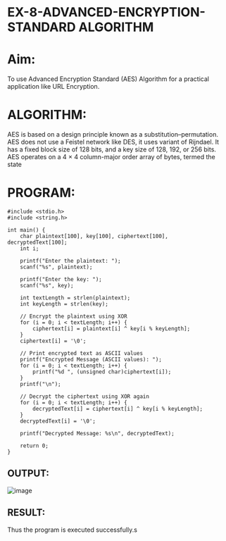 # EX-8-ADVANCED-ENCRYPTION-STANDARD ALGORITHM
# Aim:
To use Advanced Encryption Standard (AES) Algorithm for a practical application like URL Encryption.

# ALGORITHM:
AES is based on a design principle known as a substitution–permutation.
AES does not use a Feistel network like DES, it uses variant of Rijndael.
It has a fixed block size of 128 bits, and a key size of 128, 192, or 256 bits.
AES operates on a 4 × 4 column-major order array of bytes, termed the state
# PROGRAM:
```
#include <stdio.h>
#include <string.h>

int main() {
    char plaintext[100], key[100], ciphertext[100], decryptedText[100];
    int i;

    printf("Enter the plaintext: ");
    scanf("%s", plaintext);

    printf("Enter the key: ");
    scanf("%s", key);

    int textLength = strlen(plaintext);
    int keyLength = strlen(key);

    // Encrypt the plaintext using XOR
    for (i = 0; i < textLength; i++) {
        ciphertext[i] = plaintext[i] ^ key[i % keyLength];
    }
    ciphertext[i] = '\0';

    // Print encrypted text as ASCII values
    printf("Encrypted Message (ASCII values): ");
    for (i = 0; i < textLength; i++) {
        printf("%d ", (unsigned char)ciphertext[i]);
    }
    printf("\n");

    // Decrypt the ciphertext using XOR again
    for (i = 0; i < textLength; i++) {
        decryptedText[i] = ciphertext[i] ^ key[i % keyLength];
    }
    decryptedText[i] = '\0';

    printf("Decrypted Message: %s\n", decryptedText);

    return 0;
}
```
## OUTPUT:
![image](https://github.com/user-attachments/assets/6bb0eee3-a343-4cb6-b803-65ad1296da63)

## RESULT: 
Thus the program is executed successfully.s
